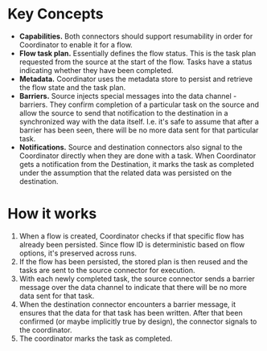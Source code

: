 # Key Concepts
* __Capabilities.__ Both connectors should support resumability in order for Coordinator to enable it for a flow.
* __Flow task plan.__ Essentially defines the flow status. This is the task plan requested from the source at the start of the flow. Tasks have a status indicating whether they have been completed.
* __Metadata.__ Coordinator uses the metadata store to persist and retrieve the flow state and the task plan.
* __Barriers.__ Source injects special messages into the data channel - barriers. They confirm completion of a particular task on the source and allow the source to send that notification to the destination in a synchronized way with the data itself. I.e. it's safe to assume that after a barrier has been seen, there will be no more data sent for that particular task.
* __Notifications.__ Source and destination connectors also signal to the Coordinator directly when they are done with a task. When Coordinator gets a notification from the Destination, it marks the task as completed under the assumption that the related data was persisted on the destination. 

# How it works
1. When a flow is created, Coordinator checks if that specific flow has already been persisted. Since flow ID is deterministic based on flow options, it's preserved across runs.
2. If the flow has been persisted, the stored plan is then reused and the tasks are sent to the source connector for execution.
3. With each newly completed task, the source connector sends a barrier message over the data channel to indicate that there will be no more data sent for that task.
4. When the destination connector encounters a barrier message, it ensures that the data for that task has been written. After that been confirmed (or maybe implicitly true by design), the connector signals to the coordinator.
5. The coordinator marks the task as completed.